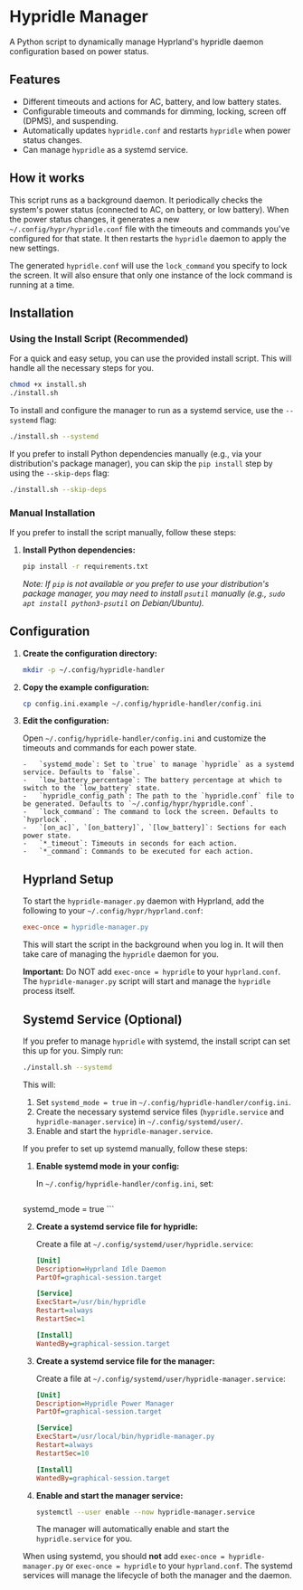 # Hypridle Manager

A Python script to dynamically manage Hyprland's hypridle daemon configuration based on power status.

## Features

-   Different timeouts and actions for AC, battery, and low battery states.
-   Configurable timeouts and commands for dimming, locking, screen off (DPMS), and suspending.
-   Automatically updates `hypridle.conf` and restarts `hypridle` when power status changes.
-   Can manage `hypridle` as a systemd service.

## How it works

This script runs as a background daemon. It periodically checks the system's power status (connected to AC, on battery, or low battery). When the power status changes, it generates a new `~/.config/hypr/hypridle.conf` file with the timeouts and commands you've configured for that state. It then restarts the `hypridle` daemon to apply the new settings.

The generated `hypridle.conf` will use the `lock_command` you specify to lock the screen. It will also ensure that only one instance of the lock command is running at a time.

## Installation

### Using the Install Script (Recommended)

For a quick and easy setup, you can use the provided install script. This will handle all the necessary steps for you.

```bash
chmod +x install.sh
./install.sh
```

To install and configure the manager to run as a systemd service, use the `--systemd` flag:

```bash
./install.sh --systemd
```

If you prefer to install Python dependencies manually (e.g., via your distribution's package manager), you can skip the `pip install` step by using the `--skip-deps` flag:

```bash
./install.sh --skip-deps
```

### Manual Installation

If you prefer to install the script manually, follow these steps:

1.  **Install Python dependencies:**

    ```bash
    pip install -r requirements.txt
    ```

    *Note: If `pip` is not available or you prefer to use your distribution's package manager, you may need to install `psutil` manually (e.g., `sudo apt install python3-psutil` on Debian/Ubuntu).*

## Configuration

1.  **Create the configuration directory:**

    ```bash
    mkdir -p ~/.config/hypridle-handler
    ```

2.  **Copy the example configuration:**

    ```bash
    cp config.ini.example ~/.config/hypridle-handler/config.ini
    ```

3.  **Edit the configuration:**

    Open `~/.config/hypridle-handler/config.ini` and customize the timeouts and commands for each power state.
    
        -   `systemd_mode`: Set to `true` to manage `hypridle` as a systemd service. Defaults to `false`.
        -   `low_battery_percentage`: The battery percentage at which to switch to the `low_battery` state.
        -   `hypridle_config_path`: The path to the `hypridle.conf` file to be generated. Defaults to `~/.config/hypr/hypridle.conf`.
        -   `lock_command`: The command to lock the screen. Defaults to `hyprlock`.
        -   `[on_ac]`, `[on_battery]`, `[low_battery]`: Sections for each power state.
        -   `*_timeout`: Timeouts in seconds for each action.
        -   `*_command`: Commands to be executed for each action.
    
    ## Hyprland Setup
    
    To start the `hypridle-manager.py` daemon with Hyprland, add the following to your `~/.config/hypr/hyprland.conf`:
    
    ```ini
    exec-once = hypridle-manager.py
    ```
    
    This will start the script in the background when you log in. It will then take care of managing the `hypridle` daemon for you.
    
    **Important:** Do NOT add `exec-once = hypridle` to your `hyprland.conf`. The `hypridle-manager.py` script will start and manage the `hypridle` process itself.
    
    ## Systemd Service (Optional)
    
    If you prefer to manage `hypridle` with systemd, the install script can set this up for you. Simply run:
    
    ```bash
    ./install.sh --systemd
    ```
    
    This will:
    1.  Set `systemd_mode = true` in `~/.config/hypridle-handler/config.ini`.
    2.  Create the necessary systemd service files (`hypridle.service` and `hypridle-manager.service`) in `~/.config/systemd/user/`.
    3.  Enable and start the `hypridle-manager.service`.
    
    If you prefer to set up systemd manually, follow these steps:
    
    1.  **Enable systemd mode in your config:**
    
        In `~/.config/hypridle-handler/config.ini`, set:
    
        ```ini
    systemd_mode = true
        ```
    
    2.  **Create a systemd service file for hypridle:**
    
        Create a file at `~/.config/systemd/user/hypridle.service`:
    
        ```ini
        [Unit]
        Description=Hyprland Idle Daemon
        PartOf=graphical-session.target
    
        [Service]
        ExecStart=/usr/bin/hypridle
        Restart=always
        RestartSec=1
    
        [Install]
        WantedBy=graphical-session.target
        ```
    
    3.  **Create a systemd service file for the manager:**
    
        Create a file at `~/.config/systemd/user/hypridle-manager.service`:
    
        ```ini
        [Unit]
        Description=Hypridle Power Manager
        PartOf=graphical-session.target
    
        [Service]
        ExecStart=/usr/local/bin/hypridle-manager.py
        Restart=always
        RestartSec=10
    
        [Install]
        WantedBy=graphical-session.target
        ```
    
    4.  **Enable and start the manager service:**
    
        ```bash
        systemctl --user enable --now hypridle-manager.service
        ```
    
        The manager will automatically enable and start the `hypridle.service` for you.
    
    When using systemd, you should **not** add `exec-once = hypridle-manager.py` or `exec-once = hypridle` to your `hyprland.conf`. The systemd services will manage the lifecycle of both the manager and the daemon.